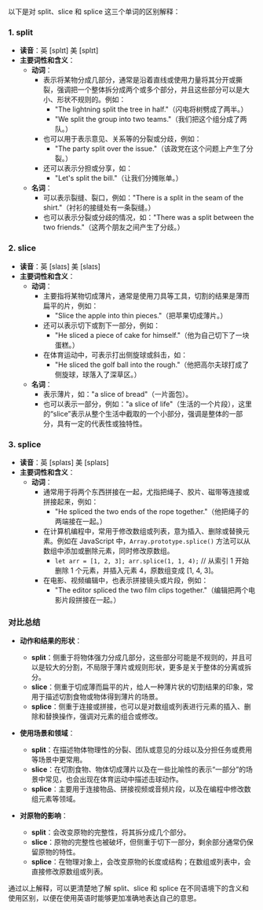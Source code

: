 以下是对 split、slice 和 splice 这三个单词的区别解释：

### 1. split
- **读音**：英 [splɪt]  美 [splɪt]
- **主要词性和含义**：
  - **动词**：
    - 表示将某物分成几部分，通常是沿着直线或使用力量将其分开或撕裂，强调把一个整体拆分成两个或多个部分，并且这些部分可以是大小、形状不规则的。例如：
      - "The lightning split the tree in half."（闪电将树劈成了两半。）
      - "We split the group into two teams."（我们把这个组分成了两队。）
    - 也可以用于表示意见、关系等的分裂或分歧，例如：
      - "The party split over the issue."（该政党在这个问题上产生了分裂。）
    - 还可以表示分担或分享，如：
      - "Let's split the bill."（让我们分摊账单。）
  - **名词**：
    - 可以表示裂缝、裂口，例如："There is a split in the seam of the shirt."（衬衫的接缝处有一条裂缝。）
    - 也可以表示分裂或分歧的情况，如："There was a split between the two friends."（这两个朋友之间产生了分歧。）


### 2. slice
- **读音**：英 [slaɪs]  美 [slaɪs]
- **主要词性和含义**：
  - **动词**：
    - 主要指将某物切成薄片，通常是使用刀具等工具，切割的结果是薄而扁平的片，例如：
      - "Slice the apple into thin pieces."（把苹果切成薄片。）
    - 还可以表示切下或割下一部分，例如：
      - "He sliced a piece of cake for himself."（他为自己切下了一块蛋糕。）
    - 在体育运动中，可表示打出侧旋球或斜击，如：
      - "He sliced the golf ball into the rough."（他把高尔夫球打成了侧旋球，球落入了深草区。）
  - **名词**：
    - 表示薄片，如："a slice of bread"（一片面包）。
    - 也可以表示一部分，例如："a slice of life"（生活的一个片段），这里的“slice”表示从整个生活中截取的一个小部分，强调是整体的一部分，具有一定的代表性或独特性。


### 3. splice
- **读音**：英 [splaɪs]  美 [splaɪs]
- **主要词性和含义**：
  - **动词**：
    - 通常用于将两个东西拼接在一起，尤指把绳子、胶片、磁带等连接或拼接起来，例如：
      - "He spliced the two ends of the rope together."（他把绳子的两端接在一起。）
    - 在计算机编程中，常用于修改数组或列表，意为插入、删除或替换元素。例如在 JavaScript 中，`Array.prototype.splice()` 方法可以从数组中添加或删除元素，同时修改原数组。
      - `let arr = [1, 2, 3]; arr.splice(1, 1, 4);`  // 从索引 1 开始删除 1 个元素，并插入元素 4，原数组变成 [1, 4, 3]。
    - 在电影、视频编辑中，也表示拼接镜头或片段，例如：
      - "The editor spliced the two film clips together."（编辑把两个电影片段拼接在一起。）


### 对比总结
- **动作和结果的形状**：
  - **split**：侧重于将物体强力分成几部分，这些部分可能是不规则的，并且可以是较大的分割，不局限于薄片或规则形状，更多是关于整体的分离或拆分。
  - **slice**：侧重于切成薄而扁平的片，给人一种薄片状的切割结果的印象，常用于描述切割食物或物体得到薄片的场景。
  - **splice**：侧重于连接或拼接，也可以是对数组或列表进行元素的插入、删除和替换操作，强调对元素的组合或修改。


- **使用场景和领域**：
  - **split**：在描述物体物理性的分裂、团队或意见的分歧以及分担任务或费用等场景中更常用。
  - **slice**：在切割食物、物体切成薄片以及在一些比喻性的表示“一部分”的场景中常见，也会出现在体育运动中描述击球动作。
  - **splice**：主要用于连接物品、拼接视频或音频片段，以及在编程中修改数组元素等领域。


- **对原物的影响**：
  - **split**：会改变原物的完整性，将其拆分成几个部分。
  - **slice**：原物的完整性也被破坏，但侧重于切下一部分，剩余部分通常仍保留原物的特性。
  - **splice**：在物理对象上，会改变原物的长度或结构；在数组或列表中，会直接修改原数组或列表。


通过以上解释，可以更清楚地了解 split、slice 和 splice 在不同语境下的含义和使用区别，以便在使用英语时能够更加准确地表达自己的意思。